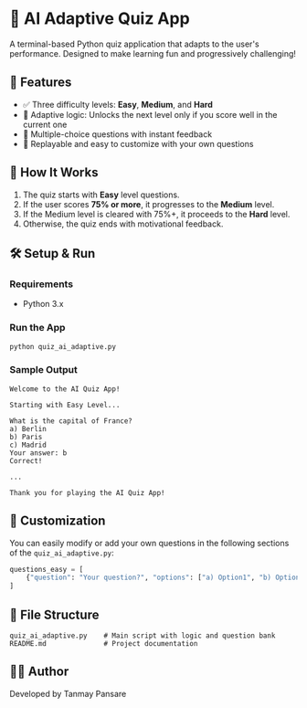 # 🧠 AI Adaptive Quiz App

A terminal-based Python quiz application that adapts to the user's performance. Designed to make learning fun and progressively challenging!

## 🚀 Features

- ✅ Three difficulty levels: **Easy**, **Medium**, and **Hard**
- 🎯 Adaptive logic: Unlocks the next level only if you score well in the current one
- 💬 Multiple-choice questions with instant feedback
- 🔁 Replayable and easy to customize with your own questions

## 🧩 How It Works

1. The quiz starts with **Easy** level questions.
2. If the user scores **75% or more**, it progresses to the **Medium** level.
3. If the Medium level is cleared with 75%+, it proceeds to the **Hard** level.
4. Otherwise, the quiz ends with motivational feedback.

## 🛠️ Setup & Run

### Requirements

- Python 3.x

### Run the App

```bash
python quiz_ai_adaptive.py
```

### Sample Output

```
Welcome to the AI Quiz App!

Starting with Easy Level...

What is the capital of France?
a) Berlin
b) Paris
c) Madrid
Your answer: b
Correct!

...

Thank you for playing the AI Quiz App!
```

## 📝 Customization

You can easily modify or add your own questions in the following sections of the `quiz_ai_adaptive.py`:

```python
questions_easy = [
    {"question": "Your question?", "options": ["a) Option1", "b) Option2"], "answer": "a"}
]
```

## 📁 File Structure

```
quiz_ai_adaptive.py    # Main script with logic and question bank
README.md              # Project documentation
```

## 👨‍💻 Author

Developed by Tanmay Pansare
